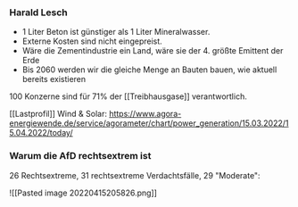 ### Harald Lesch

* 1 Liter Beton ist günstiger als 1 Liter Mineralwasser.
* Externe Kosten sind nicht eingepreist.
* Wäre die Zementindustrie ein Land, wäre sie der 4. größte Emittent der Erde
* Bis 2060 werden wir die gleiche Menge an Bauten bauen, wie aktuell bereits existieren

100 Konzerne sind für 71% der [[Treibhausgase]] verantwortlich.

[[Lastprofil]] Wind & Solar: https://www.agora-energiewende.de/service/agorameter/chart/power_generation/15.03.2022/15.04.2022/today/

### Warum die AfD rechtsextrem ist
26 Rechtsextreme, 31 rechtsextreme Verdachtsfälle,
29 "Moderate": 

![[Pasted image 20220415205826.png]]